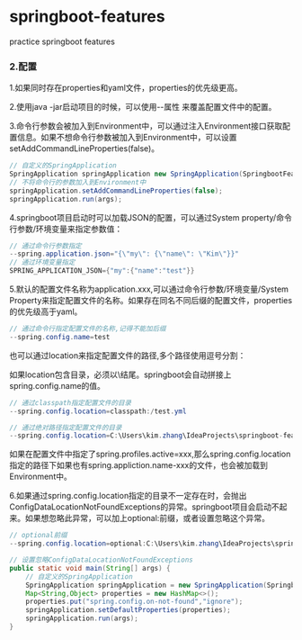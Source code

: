 # springboot-features
practice springboot features





### 2.配置

1.如果同时存在properties和yaml文件，properties的优先级更高。

2.使用java -jar启动项目的时候，可以使用--属性 来覆盖配置文件中的配置。

3.命令行参数会被加入到Environment中，可以通过注入Environment接口获取配置信息。如果不想命令行参数被加入到Environment中，可以设置setAddCommandLineProperties(false)。

```java
// 自定义的SpringApplication
SpringApplication springApplication new SpringApplication(SpringbootFeaturesApplication.class);
// 不将命令行的参数加入到Environment中
springApplication.setAddCommandLineProperties(false);
springApplication.run(args);
```

4.springboot项目启动时可以加载JSON的配置，可以通过System property/命令行参数/环境变量来指定参数值：

```java
// 通过命令行参数指定
--spring.application.json="{\"my\": {\"name\": \"Kim\"}}"
// 通过环境变量指定
SPRING_APPLICATION_JSON={"my":{"name":"test"}}
```

5.默认的配置文件名称为application.xxx,可以通过命令行参数/环境变量/System Property来指定配置文件的名称。如果存在同名不同后缀的配置文件，properties的优先级高于yaml。

```java
// 通过命令行指定配置文件的名称,记得不能加后缀
--spring.config.name=test
```

也可以通过location来指定配置文件的路径,多个路径使用逗号分割：

如果location包含目录，必须以\结尾。springboot会自动拼接上spring.config.name的值。

```java
// 通过classpath指定配置文件的目录
--spring.config.location=classpath:/test.yml

// 通过绝对路径指定配置文件的目录
--spring.config.location=C:\Users\kim.zhang\IdeaProjects\springboot-features\src\main\resources\ --spring.config.name=test
```

如果在配置文件中指定了spring.profiles.active=xxx,那么spring.config.location指定的路径下如果也有spring.appliction.name-xxx的文件，也会被加载到Environment中。

6.如果通过spring.config.location指定的目录不一定存在时，会抛出ConfigDataLocationNotFoundExceptions的异常。springboot项目会启动不起来。如果想忽略此异常，可以加上optional:前缀，或者设置忽略这个异常。

```java
// optional前缀
--spring.config.location=optional:C:\Users\kim.zhang\IdeaProjects\springboot-features\src\main\resources\ --spring.config.name=test

// 设置忽略ConfigDataLocationNotFoundExceptions
public static void main(String[] args) {
    // 自定义的SpringApplication
    SpringApplication springApplication = new SpringApplication(SpringbootFeaturesApplication.class);
    Map<String,Object> properties = new HashMap<>();
    properties.put("spring.config.on-not-found","ignore");
    springApplication.setDefaultProperties(properties);
    springApplication.run(args);
}
```


